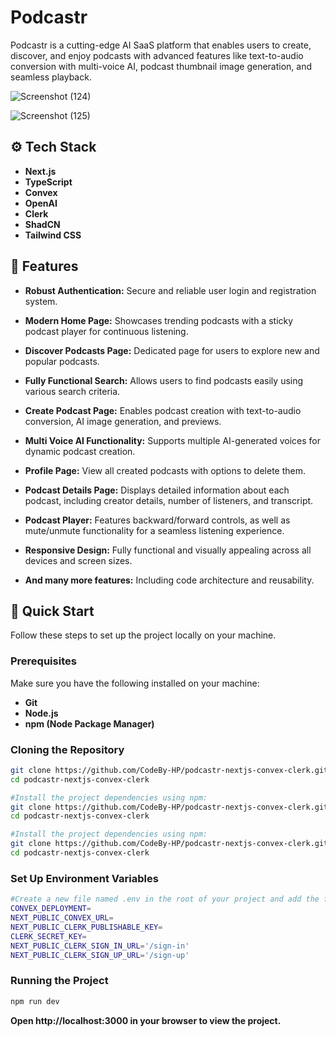 # Podcastr

Podcastr is a cutting-edge AI SaaS platform that enables users to create, discover, and enjoy podcasts with advanced features like text-to-audio conversion with multi-voice AI, podcast thumbnail image generation, and seamless playback.

![Screenshot (124)](https://github.com/CodeBy-HP/podcastr-nextjs-convex-clerk/assets/145273554/b07d73a8-2a1d-4d9a-8b2d-d645fd9b3b46)


![Screenshot (125)](https://github.com/CodeBy-HP/podcastr-nextjs-convex-clerk/assets/145273554/96b2d118-5078-42a4-a1b5-040f02d9b2bf)

## ⚙️ Tech Stack

- **Next.js**
- **TypeScript**
- **Convex**
- **OpenAI**
- **Clerk**
- **ShadCN**
- **Tailwind CSS**

## 🔋 Features

- **Robust Authentication:** Secure and reliable user login and registration system.

- **Modern Home Page:** Showcases trending podcasts with a sticky podcast player for continuous listening.

- **Discover Podcasts Page:** Dedicated page for users to explore new and popular podcasts.

- **Fully Functional Search:** Allows users to find podcasts easily using various search criteria.

- **Create Podcast Page:** Enables podcast creation with text-to-audio conversion, AI image generation, and previews.

- **Multi Voice AI Functionality:** Supports multiple AI-generated voices for dynamic podcast creation.

- **Profile Page:** View all created podcasts with options to delete them.

- **Podcast Details Page:** Displays detailed information about each podcast, including creator details, number of listeners, and transcript.

- **Podcast Player:** Features backward/forward controls, as well as mute/unmute functionality for a seamless listening experience.

- **Responsive Design:** Fully functional and visually appealing across all devices and screen sizes.

- **And many more features:** Including code architecture and reusability.

## 🤸 Quick Start

Follow these steps to set up the project locally on your machine.

### Prerequisites

Make sure you have the following installed on your machine:

- **Git**
- **Node.js**
- **npm (Node Package Manager)**

### Cloning the Repository

```bash
git clone https://github.com/CodeBy-HP/podcastr-nextjs-convex-clerk.git
cd podcastr-nextjs-convex-clerk
```
```bash
#Install the project dependencies using npm:
git clone https://github.com/CodeBy-HP/podcastr-nextjs-convex-clerk.git
cd podcastr-nextjs-convex-clerk
```
```bash
#Install the project dependencies using npm:
git clone https://github.com/CodeBy-HP/podcastr-nextjs-convex-clerk.git
cd podcastr-nextjs-convex-clerk
```
### Set Up Environment Variables
```bash
#Create a new file named .env in the root of your project and add the following content:
CONVEX_DEPLOYMENT=
NEXT_PUBLIC_CONVEX_URL=
NEXT_PUBLIC_CLERK_PUBLISHABLE_KEY=
CLERK_SECRET_KEY=
NEXT_PUBLIC_CLERK_SIGN_IN_URL='/sign-in'
NEXT_PUBLIC_CLERK_SIGN_UP_URL='/sign-up'
```
### Running the Project
```bash
npm run dev
```
**Open http://localhost:3000 in your browser to view the project.**

